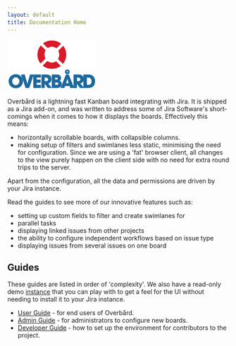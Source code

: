 ```yaml
---
layout: default
title: Documentation Home
---
```



<div class="large-logo">
    <img src="/assets/images/overbard_logo_color_200px.png">
</div>


<!--
```
'Bård' is a Norwegian name pronounced 'board' (alternative spelling: 'baard').
```
-->
Overbård is a lightning fast Kanban board integrating with Jira. It is shipped as a Jira add-on, and was written to
address some of Jira Software's short-comings when it comes to how it displays the boards. Effectively this means:
* horizontally scrollable boards, with collapsible columns.
* making setup of filters and swimlanes less static, minimising the need for configuration. Since we
are using a 'fat' browser client, all changes to the view purely happen on the client side with no need
for extra round trips to the server.

Apart from the configuration, all the data and permissions are driven by your Jira instance.

Read the guides to see more of our innovative features such as:
* setting up custom fields to filter and create swimlanes for
* parallel tasks
* displaying linked issues from other projects
* the ability to configure independent workflows based on issue type
* displaying issues from several issues on one board
 
## Guides

These guides are listed in order of 'complexity'. We also have a read-only demo 
[instance](https://overbaard.github.io/demo) that you can play with to get a feel for the UI 
without needing to install it to your Jira instance.

* [User Guide](user-guide.md) - for end users of Overbård.
* [Admin Guide](admin-guide.md) - for administrators to configure new boards.
* [Developer Guide](developer-guide.md) - how to set up the environment for contributors to the project.

